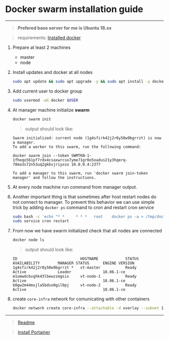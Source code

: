 # Docker swarm installation guide
___

> **Prefered base server for me is Ubuntu 18.xx**

> requirements: [Installed docker](../docker.md)

1. Prepare at least 2 machines
    - master
    - node
1. Install updates and docker at all nodes
   ```sh
   sudo apt update && sudo apt upgrade -y && sudo apt install -y docker.io 
   ```
1. Add current user to docker group 
   ```sh 
   sudo usermod -aG docker $USER
   ```
1. At manager machine initialize **swarm**
   ```sh
   docker swarm init
   ```
   
   > output should look like:
   
   ```
   Swarm initialized: current node (1g4sfirk42j2r0y50w9bgrrzt) is now a manager.
   To add a worker to this swarm, run the following command:
   
   docker swarm join --token SWMTKN-1-1fheqo561pf7rdx4csaxwrcso7yme71gr0o5oadus21y3hqerq-78ma3s72n53uq2gkbvjriyxso 10.0.0.4:2377
   
   To add a manager to this swarm, run 'docker swarm join-token manager' and follow the instructions.
   ```
1. At every node machine run command from manager output.
1. Another important thing is that sometimes after host restart nodes do not connect to manager. To prevent this behavior we can use simple trick by adding `docker ps` command to cron and restart cron service
   ```sh
   sudo bash -c 'echo "* *     * * *   root    docker ps -a > /tmp/docker.state.txt" >> /etc/crontab'
   sudo service cron restart
   ```
1. From now we have swarm initialized check that all nodes are connected
    ```sh
    docker node ls
    ```
    > output should look like:
    ```
    ID                            HOSTNAME            STATUS              AVAILABILITY        MANAGER STATUS      ENGINE VERSION
    1g4sfirk42j2r0y50w9bgrrzt *   vt-master           Ready               Active              Leader              18.06.1-ce
    m1umwdcbvghk43lbewzzmgsix     vt-node-1           Ready               Active                                  18.06.1-ce
    b0gw2m44msjla5bdso0gil0pj     vt-node-2           Ready               Active                                  18.06.1-ce
    ```
1. create `core-infra` network for comunicating with other containers
   ```sh
   docker network create core-infra --attachable -d overlay --subnet 10.4.0.0/16 --ip-range 10.4.0.0/16 --gateway 10.4.0.1
   ```
---
> [Readme](../README.md)

> [Install Portainer](./portainer.md)
